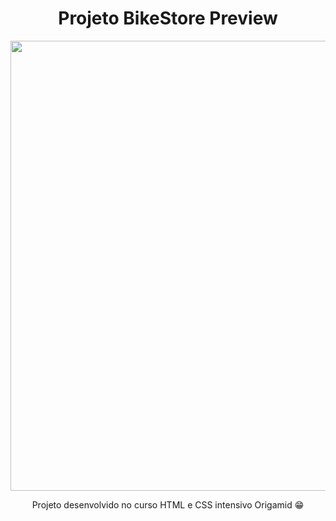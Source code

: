 <div align="center">
<h1>Projeto BikeStore Preview</h1>
<img src="https://user-images.githubusercontent.com/50185636/177047852-d4af40a1-d488-4af5-9450-0b1b95da2ac3.png" width="720px" />
<p>Projeto desenvolvido no curso HTML e CSS intensivo Origamid 😁</p>
</div>
